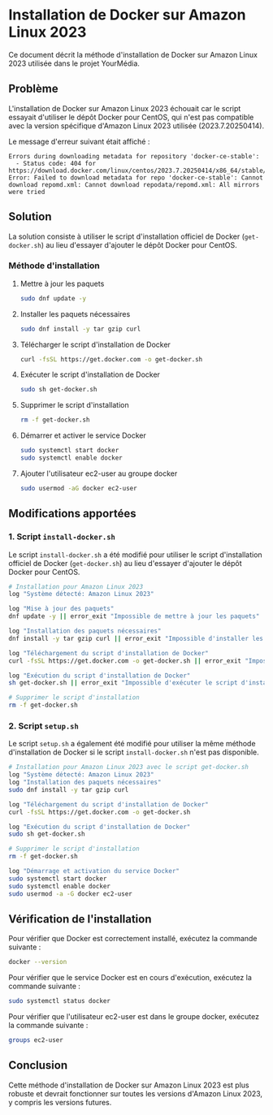 # Installation de Docker sur Amazon Linux 2023

Ce document décrit la méthode d'installation de Docker sur Amazon Linux 2023 utilisée dans le projet YourMédia.

## Problème

L'installation de Docker sur Amazon Linux 2023 échouait car le script essayait d'utiliser le dépôt Docker pour CentOS, qui n'est pas compatible avec la version spécifique d'Amazon Linux 2023 utilisée (2023.7.20250414).

Le message d'erreur suivant était affiché :

```
Errors during downloading metadata for repository 'docker-ce-stable':
  - Status code: 404 for https://download.docker.com/linux/centos/2023.7.20250414/x86_64/stable/repodata/repomd.xml
Error: Failed to download metadata for repo 'docker-ce-stable': Cannot download repomd.xml: Cannot download repodata/repomd.xml: All mirrors were tried
```

## Solution

La solution consiste à utiliser le script d'installation officiel de Docker (`get-docker.sh`) au lieu d'essayer d'ajouter le dépôt Docker pour CentOS.

### Méthode d'installation

1. Mettre à jour les paquets
   ```bash
   sudo dnf update -y
   ```

2. Installer les paquets nécessaires
   ```bash
   sudo dnf install -y tar gzip curl
   ```

3. Télécharger le script d'installation de Docker
   ```bash
   curl -fsSL https://get.docker.com -o get-docker.sh
   ```

4. Exécuter le script d'installation de Docker
   ```bash
   sudo sh get-docker.sh
   ```

5. Supprimer le script d'installation
   ```bash
   rm -f get-docker.sh
   ```

6. Démarrer et activer le service Docker
   ```bash
   sudo systemctl start docker
   sudo systemctl enable docker
   ```

7. Ajouter l'utilisateur ec2-user au groupe docker
   ```bash
   sudo usermod -aG docker ec2-user
   ```

## Modifications apportées

### 1. Script `install-docker.sh`

Le script `install-docker.sh` a été modifié pour utiliser le script d'installation officiel de Docker (`get-docker.sh`) au lieu d'essayer d'ajouter le dépôt Docker pour CentOS.

```bash
# Installation pour Amazon Linux 2023
log "Système détecté: Amazon Linux 2023"

log "Mise à jour des paquets"
dnf update -y || error_exit "Impossible de mettre à jour les paquets"

log "Installation des paquets nécessaires"
dnf install -y tar gzip curl || error_exit "Impossible d'installer les paquets nécessaires"

log "Téléchargement du script d'installation de Docker"
curl -fsSL https://get.docker.com -o get-docker.sh || error_exit "Impossible de télécharger le script d'installation de Docker"

log "Exécution du script d'installation de Docker"
sh get-docker.sh || error_exit "Impossible d'exécuter le script d'installation de Docker"

# Supprimer le script d'installation
rm -f get-docker.sh
```

### 2. Script `setup.sh`

Le script `setup.sh` a également été modifié pour utiliser la même méthode d'installation de Docker si le script `install-docker.sh` n'est pas disponible.

```bash
# Installation pour Amazon Linux 2023 avec le script get-docker.sh
log "Système détecté: Amazon Linux 2023"
log "Installation des paquets nécessaires"
sudo dnf install -y tar gzip curl

log "Téléchargement du script d'installation de Docker"
curl -fsSL https://get.docker.com -o get-docker.sh

log "Exécution du script d'installation de Docker"
sudo sh get-docker.sh

# Supprimer le script d'installation
rm -f get-docker.sh

log "Démarrage et activation du service Docker"
sudo systemctl start docker
sudo systemctl enable docker
sudo usermod -a -G docker ec2-user
```

## Vérification de l'installation

Pour vérifier que Docker est correctement installé, exécutez la commande suivante :

```bash
docker --version
```

Pour vérifier que le service Docker est en cours d'exécution, exécutez la commande suivante :

```bash
sudo systemctl status docker
```

Pour vérifier que l'utilisateur ec2-user est dans le groupe docker, exécutez la commande suivante :

```bash
groups ec2-user
```

## Conclusion

Cette méthode d'installation de Docker sur Amazon Linux 2023 est plus robuste et devrait fonctionner sur toutes les versions d'Amazon Linux 2023, y compris les versions futures.
